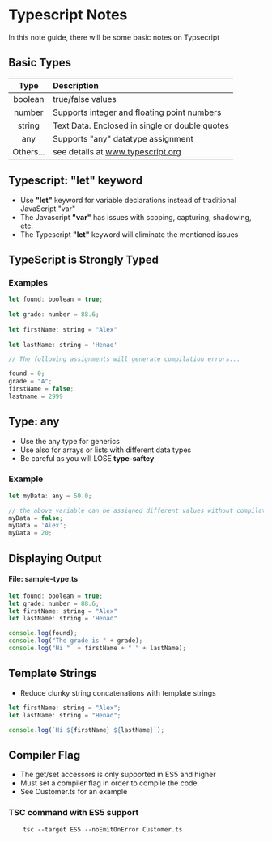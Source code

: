 # Typescript Notes

In this note guide, there will be some basic notes on Typsecript

## Basic Types

| Type        | Description |
| :-------------:| :-------------| 
| boolean     | true/false values|
| number      | Supports integer and floating point numbers |
| string  | Text Data. Enclosed in single or double quotes |
| any  | Supports "any" datatype assignment |
| Others...  | see details at www.typescript.org |


## Typescript: "let" keyword
* Use **"let"** keyword for variable declarations instead of traditional JavaScript "var"
* The Javascript **"var"** has issues with scoping, capturing, shadowing, etc.
* The Typescript **"let"** keyword will eliminate the mentioned issues

## TypeScript is Strongly Typed
### Examples
```javascript
let found: boolean = true;
  
let grade: number = 88.6;
  
let firstName: string = "Alex"
  
let lastName: string = 'Henao'

// The following assignments will generate compilation errors...

found = 0;
grade = "A";
firstName = false;
lastname = 2999
```

## Type: any
* Use the any type for generics
* Use also for arrays or lists with different data types
* Be careful as you will LOSE **type-saftey**
### Example
```javascript
let myData: any = 50.0;

// the above variable can be assigned different values without compilation error
myData = false;
myData = 'Alex';
myData = 20;
```
## Displaying Output
#### File: sample-type.ts
```javascript
let found: boolean = true;
let grade: number = 88.6;
let firstName: string = "Alex"
let lastName: string = 'Henao"

console.log(found);
console.log("The grade is " + grade);
console.log("Hi "  + firstName + " " + lastName);
```

## Template Strings
* Reduce clunky string concatenations with template strings

``` javascript
let firstName: string = "Alex";
let lastName: string = "Henao";

console.log(`Hi ${firstName} ${lastName}`);  
```

## Compiler Flag
* The get/set accessors is only supported in ES5 and higher
* Must set a compiler flag in order to compile the code
* See Customer.ts for an example

### TSC command with ES5 support
```
    tsc --target ES5 --noEmitOnError Customer.ts
```



